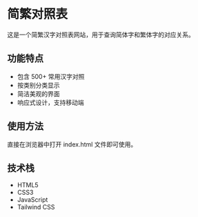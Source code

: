 # 简繁对照表

这是一个简繁汉字对照表网站，用于查询简体字和繁体字的对应关系。

## 功能特点

- 包含 500+ 常用汉字对照
- 按类别分类显示
- 简洁美观的界面
- 响应式设计，支持移动端

## 使用方法

直接在浏览器中打开 index.html 文件即可使用。

## 技术栈

- HTML5
- CSS3
- JavaScript
- Tailwind CSS 